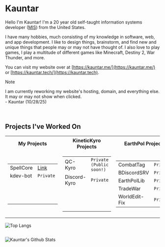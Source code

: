 # Kauntar

Hello I'm Kauntar! I'm a 20 year old self-taught information systems developer ([MIS](https://invedus.com/blog/management-information-systems-mis-specialist-job-description/)) from the United States.

I have many hobbies, much consisting of my knowledge in software, web, and app development. I like to design things, brainstorm, and find new and unique things that people may or may not have thought of. I also love to play games, I play a multitude of different games like Minecraft, Destiny 2, War Thunder, and more.

You can visit my website over at [https://kauntar.me/](https://kauntar.me/) or [https://kauntar.tech/](https://kauntar.tech).
> [!NOTE]
> I am currently reworking my website's hosting, domain, and everything else. It may or may not show when clicked. \
> \- Kauntar (10/28/25) 

<br/>

## Projects I've Worked On
<table>
<tr>
<th>My Projects</th>
<th>KineticKyro Projects</th>
<th>EarthPol Projects</th>
</tr>
<tr><td>

 |||
 | :------------ | :------------ |
 | SpellCore | [Link](https://github.com/kauntar/SpellCore) |
 | kdev-bot | ```Private``` |
 |&nbsp;| &nbsp;|
 |&nbsp;|&nbsp;|
 |&nbsp;|&nbsp;|

</td><td>

 | | |
 | :------------ | :------------ |
 | QC-Kyro | ```Private (Public soon!)``` |
 | Discord-Kyro | ```Private``` |
 |&nbsp;|&nbsp;|
 |&nbsp;|&nbsp;|
 |&nbsp;|&nbsp;|

</td><td>

 | | |
 | :------------ | :------------ |
 | CombatTag | ```Private``` |
 | BDiscordSRV | ```Private``` |
 | EarthPolLib | ```Private``` |
 | TradeWar | ```Private``` |
 | WorldEdit-Fix | ```Private``` |

</td></tr> </table>


![Top Langs](https://github-readme-stats.vercel.app/api/top-langs/?username=kauntar&hide_progress=true&theme=transparent)

## 
![Kauntar's Github Stats](https://github-readme-stats.vercel.app/api?username=kauntar&show_icons=true&rank_icon=github&theme=transparent)